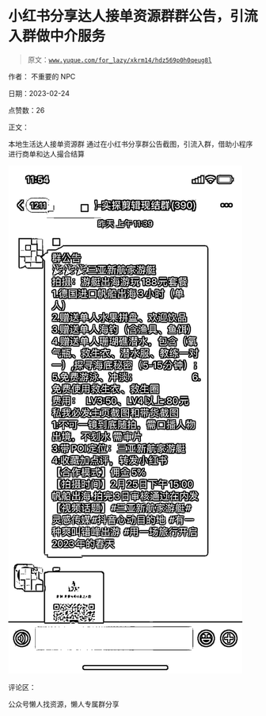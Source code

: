 # 小红书分享达人接单资源群群公告，引流入群做中介服务

> 原文：[`www.yuque.com/for_lazy/xkrm14/hdz569p0h0qeug8l`](https://www.yuque.com/for_lazy/xkrm14/hdz569p0h0qeug8l)



作者： 不重要的 NPC



日期：2023-02-24



点赞数：26



正文：



本地生活达人接单资源群 通过在小红书分享群公告截图，引流入群，借助小程序进行商单和达人撮合结算



![](img/3e80568381f282d5bbf60cc5dd7105fb.png)  

评论区：



公众号懒人找资源，懒人专属群分享

